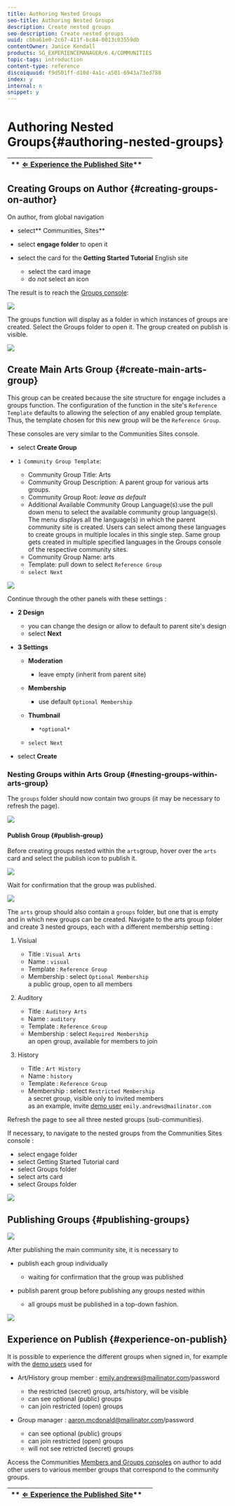```yaml
---
title: Authoring Nested Groups
seo-title: Authoring Nested Groups
description: Create nested groups
seo-description: Create nested groups
uuid: cbba61e0-2c67-411f-bc84-0013c03559db
contentOwner: Janice Kendall
products: SG_EXPERIENCEMANAGER/6.4/COMMUNITIES
topic-tags: introduction
content-type: reference
discoiquuid: f9d501ff-d10d-4a1c-a501-6943a73ed788
index: y
internal: n
snippet: y
---
```


# Authoring Nested Groups{#authoring-nested-groups}

| ** [⇐ Experience the Published Site](../../communities/using/published-site.md)** |  |
|---|---|

## Creating Groups on Author {#creating-groups-on-author}

On author, from global navigation

* select** Communities, Sites**
* select **engage folder** to open it
* select the card for the **Getting Started Tutorial** English site

    * select the card image
    * do *not* select an icon

The result is to reach the [Groups console](../../communities/using/groups.md):

![](assets/chlimage_1-52.png)

The groups function will display as a folder in which instances of groups are created. Select the Groups folder to open it. The group created on publish is visible.

![](assets/chlimage_1-53.png)

## Create Main Arts Group {#create-main-arts-group}

This group can be created because the site structure for engage includes a groups function. The configuration of the function in the site's `Reference Template` defaults to allowing the selection of any enabled group template. Thus, the template chosen for this new group will be the `Reference Group`.

These consoles are very similar to the Communities Sites console.

* select **Create Group**
* `1 Community Group Template`:

    * Community Group Title: Arts
    * Community Group Description: A parent group for various arts groups.
    * Community Group Root: *leave as default*
    * Additional Available Community Group Language(s):use the pull down menu to select the available community group language(s). The menu displays all the language(s) in which the parent community site is created. Users can select among these languages to create groups in multiple locales in this single step. Same group gets created in multiple specified languages in the Groups console of the respective community sites.
    * Community Group Name: arts
    * Template: pull down to select `Reference Group`
    * `select Next`

<!--
Comment Type: annotation
Last Modified By: mgulati
Last Modified Date: 2018-02-20T06:25:21.831-0500
Added "Additional Available Community Group Language(s)" and updated the following image for multi lingual groups. (6.3 and 6.4)
-->

![](assets/ParenttoNestedGroup.PNG)

Continue through the other panels with these settings :

* **2 Design**

    * you can change the design or allow to default to parent site's design
    * select **Next**

* **3 Settings**

    * **Moderation**

        * leave empty (inherit from parent site)

    * **Membership**

        * use default `Optional Membership`

    * **Thumbnail**

        * `*optional*`

    * `select Next`

* select **Create**

### Nesting Groups within Arts Group {#nesting-groups-within-arts-group}

The `groups` folder should now contain two groups (it may be necessary to refresh the page).

![](assets/CreateCommunityGroup.PNG)

#### Publish Group {#publish-group}

Before creating groups nested within the `arts`group, hover over the `arts` card and select the publish icon to publish it.

![](assets/chlimage_1-54.png)

Wait for confirmation that the group was published.

![](assets/chlimage_1-55.png)

The `arts` group should also contain a `groups` folder, but one that is empty and in which new groups can be created. Navigate to the arts group folder and create 3 nested groups, each with a different membership setting :

1. Visiual

    * Title : `Visual Arts`
    * Name : `visual`
    * Template : `Reference Group`
    * Membership : select `Optional Membership`  
      a public group, open to all members

1. Auditory

    * Title : `Auditory Arts`
    * Name : `auditory`
    * Template : `Reference Group`
    * Membership : select `Required Membership`  
      an open group, available for members to join

1. History

    * Title : `Art History`
    * Name : `history`
    * Template : `Reference Group`
    * Membership : select `Restricted Membership`  
      a secret group, visible only to invited members  
      as an example, invite [demo user](../../communities/using/tutorials.md#demousers) `emily.andrews@mailinator.com`

Refresh the page to see all three nested groups (sub-communities).

If necessary, to navigate to the nested groups from the Communities Sites console :

* select engage folder
* select Getting Started Tutorial card
* select Groups folder
* select arts card
* select Groups folder

![](assets/chlimage_1-56.png)

## Publishing Groups {#publishing-groups}

![](assets/chlimage_1-57.png)

After publishing the main community site, it is necessary to

* publish each group individually

    * waiting for confirmation that the group was published

* publish parent group before publishing any groups nested within

    * all groups must be published in a top-down fashion.

![](assets/chlimage_1-58.png)

## Experience on Publish {#experience-on-publish}

It is possible to experience the different groups when signed in, for example with the [demo users](../../communities/using/tutorials.md#demousers) used for

* Art/History group member : emily.andrews@mailinator.com/password

    * the restricted (secret) group, arts/history, will be visible
    * can see optional (public) groups
    * can join restricted (open) groups

* Group manager : aaron.mcdonald@mailinator.com/password

    * can see optional (public) groups
    * can join restricted (open) groups
    * will not see retricted (secret) groups

Access the Communities [Members and Groups consoles](../../communities/using/members.md) on author to add other users to various member groups that correspond to the community groups.

| ** [⇐ Experience the Published Site](../../communities/using/published-site.md)** |  |
|---|---|

